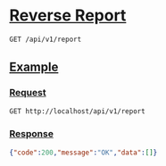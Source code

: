 # [Reverse Report]()

<!--
@category Private
-->

```bash
GET /api/v1/report
```

## [Example]()

### [Request]()

```bash
GET http://localhost/api/v1/report
```

### [Response]()

```json
{"code":200,"message":"OK","data":[]}
```